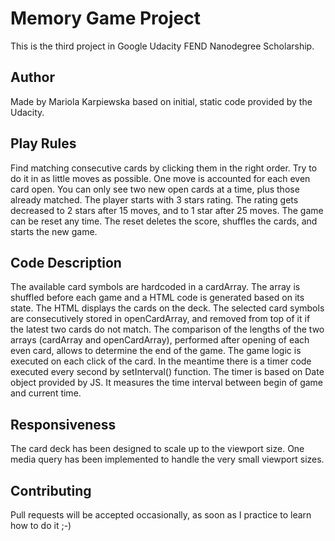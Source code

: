 # Memory Game Project
This is the third project in Google Udacity FEND Nanodegree Scholarship.

## Author
Made by Mariola Karpiewska based on initial, static code provided by the Udacity.

## Play Rules
Find matching consecutive cards by clicking them in the right order. Try to do it in as little moves as possible. One move is accounted for each even card open. You can only see two new open cards at a time, plus those already matched.
The player starts with 3 stars rating. The rating gets decreased to 2 stars after 15 moves, and to 1 star after 25 moves.
The game can be reset any time. The reset deletes the score, shuffles the cards, and starts the new game.

## Code Description

The available card symbols are hardcoded in a cardArray. The array is shuffled before each game and a HTML code is generated based on its state. The HTML displays the cards on the deck.
The selected card symbols are consecutively stored in openCardArray, and removed from top of it if the latest two cards do not match. The comparison of the lengths of the two arrays (cardArray and openCardArray), performed after opening of each even card, allows to determine the end of the game.
The game logic is executed on each click of the card. In the meantime there is a timer code executed every second by setInterval() function. The timer is based on Date object provided by JS. It measures the time interval between begin of game and current time.

## Responsiveness

The card deck has been designed to scale up to the viewport size. One media query has been implemented to handle the very small viewport sizes.

## Contributing

Pull requests will be accepted occasionally, as soon as I practice to learn how to do it ;-)
